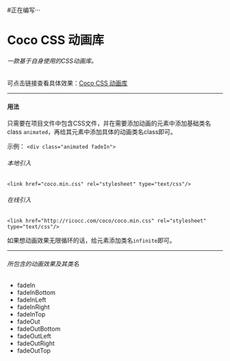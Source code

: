 #正在编写···

# Coco CSS 动画库
###### 一款基于自身使用的CSS动画库。
可点击链接查看具体效果：[Coco CSS 动画库](#) 

---

#### 用法
只需要在项目文件中包含CSS文件，并在需要添加动画的元素中添加基础类名class `animated`，再给其元素中添加具体的动画类名class即可。

示例： `<div class="animated fadeIn">`

###### 本地引入
```
<link href="coco.min.css" rel="stylesheet" type="text/css"/>
```

###### 在线引入
```
<link href="http://ricocc.com/coco/coco.min.css" rel="stylesheet" type="text/css"/>
```
如果想动画效果无限循环的话，给元素添加类名`infinite`即可。

---

###### 所包含的动画效果及其类名

- fadeIn
- fadeInBottom
- fadeInLeft
- fadeInRight
- fadeInTop
- fadeOut
- fadeOutBottom
- fadeOutLeft
- fadeOutRight
- fadeOutTop

